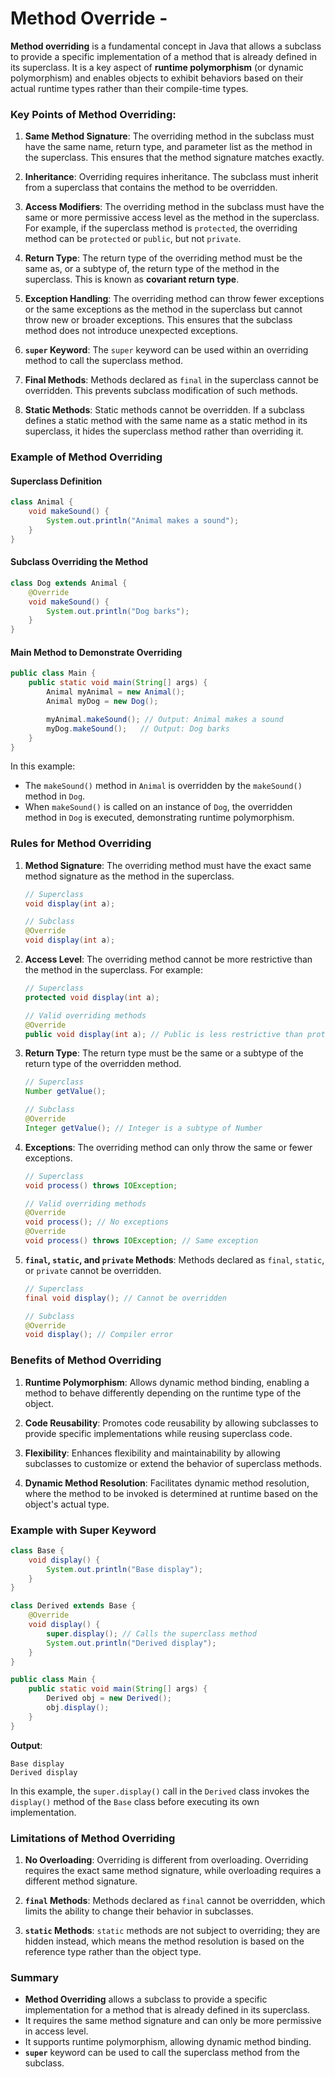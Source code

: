 # Method Override -

**Method overriding** is a fundamental concept in Java that allows a subclass to provide a specific implementation of a method that is already defined in its superclass. It is a key aspect of **runtime polymorphism** (or dynamic polymorphism) and enables objects to exhibit behaviors based on their actual runtime types rather than their compile-time types.

### Key Points of Method Overriding:

1. **Same Method Signature**: The overriding method in the subclass must have the same name, return type, and parameter list as the method in the superclass. This ensures that the method signature matches exactly.

2. **Inheritance**: Overriding requires inheritance. The subclass must inherit from a superclass that contains the method to be overridden.

3. **Access Modifiers**: The overriding method in the subclass must have the same or more permissive access level as the method in the superclass. For example, if the superclass method is `protected`, the overriding method can be `protected` or `public`, but not `private`.

4. **Return Type**: The return type of the overriding method must be the same as, or a subtype of, the return type of the method in the superclass. This is known as **covariant return type**.

5. **Exception Handling**: The overriding method can throw fewer exceptions or the same exceptions as the method in the superclass but cannot throw new or broader exceptions. This ensures that the subclass method does not introduce unexpected exceptions.

6. **`super` Keyword**: The `super` keyword can be used within an overriding method to call the superclass method.

7. **Final Methods**: Methods declared as `final` in the superclass cannot be overridden. This prevents subclass modification of such methods.

8. **Static Methods**: Static methods cannot be overridden. If a subclass defines a static method with the same name as a static method in its superclass, it hides the superclass method rather than overriding it.

### Example of Method Overriding

#### Superclass Definition

```java
class Animal {
    void makeSound() {
        System.out.println("Animal makes a sound");
    }
}
```

#### Subclass Overriding the Method

```java
class Dog extends Animal {
    @Override
    void makeSound() {
        System.out.println("Dog barks");
    }
}
```

#### Main Method to Demonstrate Overriding

```java
public class Main {
    public static void main(String[] args) {
        Animal myAnimal = new Animal();
        Animal myDog = new Dog();

        myAnimal.makeSound(); // Output: Animal makes a sound
        myDog.makeSound();   // Output: Dog barks
    }
}
```

In this example:

- The `makeSound()` method in `Animal` is overridden by the `makeSound()` method in `Dog`.
- When `makeSound()` is called on an instance of `Dog`, the overridden method in `Dog` is executed, demonstrating runtime polymorphism.

### Rules for Method Overriding

1. **Method Signature**: The overriding method must have the exact same method signature as the method in the superclass.
   
   ```java
   // Superclass
   void display(int a);
   
   // Subclass
   @Override
   void display(int a);
   ```

2. **Access Level**: The overriding method cannot be more restrictive than the method in the superclass. For example:
   
   ```java
   // Superclass
   protected void display(int a);
   
   // Valid overriding methods
   @Override
   public void display(int a); // Public is less restrictive than protected
   ```

3. **Return Type**: The return type must be the same or a subtype of the return type of the overridden method.
   
   ```java
   // Superclass
   Number getValue();
   
   // Subclass
   @Override
   Integer getValue(); // Integer is a subtype of Number
   ```

4. **Exceptions**: The overriding method can only throw the same or fewer exceptions.
   
   ```java
   // Superclass
   void process() throws IOException;
   
   // Valid overriding methods
   @Override
   void process(); // No exceptions
   @Override
   void process() throws IOException; // Same exception
   ```

5. **`final`, `static`, and `private` Methods**: Methods declared as `final`, `static`, or `private` cannot be overridden.
   
   ```java
   // Superclass
   final void display(); // Cannot be overridden
   
   // Subclass
   @Override
   void display(); // Compiler error
   ```

### Benefits of Method Overriding

1. **Runtime Polymorphism**: Allows dynamic method binding, enabling a method to behave differently depending on the runtime type of the object.

2. **Code Reusability**: Promotes code reusability by allowing subclasses to provide specific implementations while reusing superclass code.

3. **Flexibility**: Enhances flexibility and maintainability by allowing subclasses to customize or extend the behavior of superclass methods.

4. **Dynamic Method Resolution**: Facilitates dynamic method resolution, where the method to be invoked is determined at runtime based on the object's actual type.

### Example with Super Keyword

```java
class Base {
    void display() {
        System.out.println("Base display");
    }
}

class Derived extends Base {
    @Override
    void display() {
        super.display(); // Calls the superclass method
        System.out.println("Derived display");
    }
}

public class Main {
    public static void main(String[] args) {
        Derived obj = new Derived();
        obj.display();
    }
}
```

**Output**:

```
Base display
Derived display
```

In this example, the `super.display()` call in the `Derived` class invokes the `display()` method of the `Base` class before executing its own implementation.

### Limitations of Method Overriding

1. **No Overloading**: Overriding is different from overloading. Overriding requires the exact same method signature, while overloading requires a different method signature.

2. **`final` Methods**: Methods declared as `final` cannot be overridden, which limits the ability to change their behavior in subclasses.

3. **`static` Methods**: `static` methods are not subject to overriding; they are hidden instead, which means the method resolution is based on the reference type rather than the object type.

### Summary

- **Method Overriding** allows a subclass to provide a specific implementation for a method that is already defined in its superclass.
- It requires the same method signature and can only be more permissive in access level.
- It supports runtime polymorphism, allowing dynamic method binding.
- **`super`** keyword can be used to call the superclass method from the subclass.


